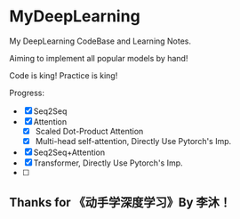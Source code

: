 # MyDeepLearning

My DeepLearning CodeBase and Learning Notes.

Aiming to implement all popular models by hand!

Code is king! Practice is king!

Progress:

- [x] Seq2Seq
- [x] Attention
    - [x] Scaled Dot-Product Attention
    - [x] Multi-head self-attention, Directly Use Pytorch's Imp.
- [x] Seq2Seq+Attention
- [x] Transformer, Directly Use Pytorch's Imp.
- [ ] 

## Thanks for 《动手学深度学习》By 李沐！